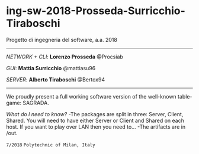 # ing-sw-2018-Prosseda-Surricchio-Tiraboschi
Progetto di ingegneria del software, a.a. 2018

********************************************************

_NETWORK + CLI_: **Lorenzo Prosseda** @Procsiab

_GUI_: **Mattia Surricchio** @mattiasu96

_SERVER_: **Alberto Tiraboschi** @Bertox94

********************************************************

We proudly present a full working software version of the well-known table-game: SAGRADA.

_What do I need to know?_ -The packages are split in three: Server, Client, Shared. You will need to have either Server or Client and Shared on each host. If you want to play over LAN then you need to...
-The artifacts are in /out.


`7/2018`
`Polytechnic of Milan, Italy`